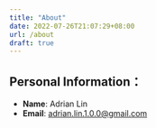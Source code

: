 ```yaml
---
title: "About"
date: 2022-07-26T21:07:29+08:00
url: /about
draft: true
---
```


## Personal Information：

  * **Name**: Adrian Lin
  * **Email**: adrian.lin.1.0.0@gmail.com
